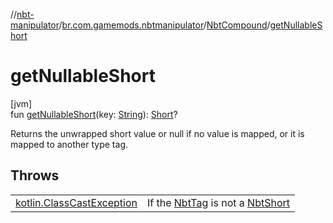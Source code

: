 //[nbt-manipulator](../../../index.md)/[br.com.gamemods.nbtmanipulator](../index.md)/[NbtCompound](index.md)/[getNullableShort](get-nullable-short.md)

# getNullableShort

[jvm]\
fun [getNullableShort](get-nullable-short.md)(key: [String](https://kotlinlang.org/api/latest/jvm/stdlib/kotlin/-string/index.html)): [Short](https://kotlinlang.org/api/latest/jvm/stdlib/kotlin/-short/index.html)?

Returns the unwrapped short value or null if no value is mapped, or it is mapped to another type tag.

## Throws

| | |
|---|---|
| [kotlin.ClassCastException](https://kotlinlang.org/api/latest/jvm/stdlib/kotlin/-class-cast-exception/index.html) | If the [NbtTag](../-nbt-tag/index.md) is not a [NbtShort](../-nbt-short/index.md) |
